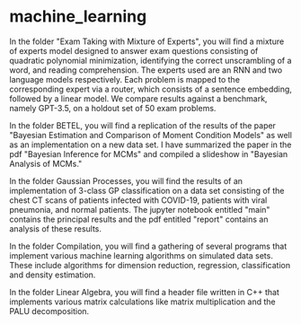 # machine_learning

In the folder "Exam Taking with Mixture of Experts", you will find a mixture of experts model designed to answer exam questions consisting of quadratic polynomial minimization, identifying the correct unscrambling of a word, and reading comprehension. The experts used are an RNN and two language models respectively. Each problem is mapped to the corresponding expert via a router, which consists of a sentence embedding, followed by a linear model. We compare results against a benchmark, namely GPT-3.5, on a holdout set of 50 exam problems.

In the folder BETEL, you will find a replication of the results of the paper "Bayesian Estimation and Comparison of Moment Condition Models" as well as an implementation on a new data set. I have summarized the paper in the pdf "Bayesian Inference for MCMs" and compiled a slideshow in "Bayesian Analysis of MCMs."

In the folder Gaussian Processes, you will find the results of an implementation of 3-class GP classification on a data set consisting of the chest CT scans of patients infected with COVID-19, patients with viral pneumonia, and normal patients. The jupyter notebook entitled "main" contains the principal results and the pdf entitled "report" contains an analysis of these results.

In the folder Compilation, you will find a gathering of several programs that implement various machine learning algorithms on simulated data sets. These include algorithms for dimension reduction, regression, classification and density estimation.

In the folder Linear Algebra, you will find a header file written in C++ that implements various matrix calculations like matrix multiplication and the PALU decomposition.

